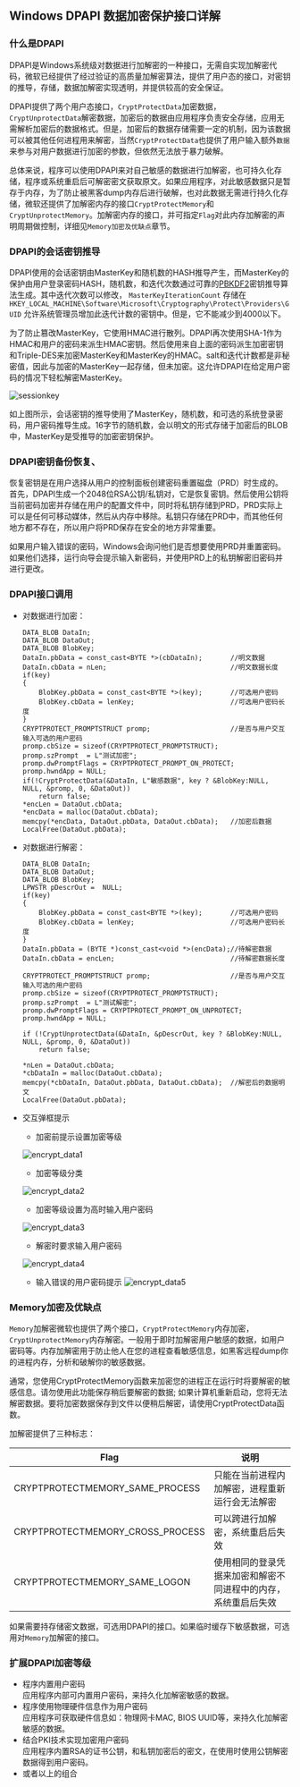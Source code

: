 ## Windows DPAPI 数据加密保护接口详解
### 什么是DPAPI
DPAPI是Windows系统级对数据进行加解密的一种接口，无需自实现加解密代码，微软已经提供了经过验证的高质量加解密算法，提供了用户态的接口，对密钥的推导，存储，数据加解密实现透明，并提供较高的安全保证。
  
DPAPI提供了两个用户态接口，`CryptProtectData`加密数据，`CryptUnprotectData`解密数据，加密后的数据由应用程序负责安全存储，应用无需解析加密后的数据格式。但是，加密后的数据存储需要一定的机制，因为该数据可以被其他任何进程用来解密，当然`CryptProtectData`也提供了用户输入额外`数据`来参与对用户数据进行加密的参数，但依然无法放于暴力破解。

总体来说，程序可以使用DPAPI来对自己敏感的数据进行加解密，也可持久化存储，程序或系统重启后可解密密文获取原文。如果应用程序，对此敏感数据只是暂存于内存，为了防止被黑客dump内存后进行破解，也对此数据无需进行持久化存储，微软还提供了加解密内存的接口`CryptProtectMemory`和`CryptUnprotectMemory`。加解密内存的接口，并可指定`Flag`对此内存加解密的声明周期做控制，详细见`Memory加密及优缺点`章节。

### DPAPI的会话密钥推导
DPAPI使用的会话密钥由MasterKey和随机数的HASH推导产生，而MasterKey的保护由用户登录密码HASH，随机数，和迭代次数通过可靠的[PBKDF2](https://baike.baidu.com/item/PBKDF2)密钥推导算法生成。其中迭代次数可以修改， `MasterKeyIterationCount` 存储在 `HKEY_LOCAL_MACHINE\Software\Microsoft\Cryptography\Protect\Providers\GUID` 允许系统管理员增加此迭代计数的密钥中。但是，它不能减少到4000以下。  

为了防止篡改MasterKey，它使用HMAC进行散列。DPAPI再次使用SHA-1作为HMAC和用户的密码来派生HMAC密钥。然后使用来自上面的密码派生加密密钥和Triple-DES来加密MasterKey和MasterKey的HMAC。salt和迭代计数都是非秘密值，因此与加密的MasterKey一起存储，但未加密。这允许DPAPI在给定用户密码的情况下轻松解密MasterKey。

![sessionkey](https://github.com/muxq/DPAPI/blob/master/pic/sessionkey.png)

如上图所示，会话密钥的推导使用了MasterKey，随机数，和可选的系统登录密码，用户密码推导生成。16字节的随机数，会以明文的形式存储于加密后的BLOB中，MasterKey是受推导的加密密钥保护。

### DPAPI密钥备份恢复、
恢复密钥是在用户选择从用户的控制面板创建密码重置磁盘（PRD）时生成的。首先，DPAPI生成一个2048位RSA公钥/私钥对，它是恢复密钥。然后使用公钥将当前密码加密并存储在用户的配置文件中，同时将私钥存储到PRD，PRD实际上可以是任何可移动媒体，然后从内存中移除。私钥只存储在PRD中，而其他任何地方都不存在，所以用户将PRD保存在安全的地方非常重要。

如果用户输入错误的密码，Windows会询问他们是否想要使用PRD并重置密码。如果他们选择，运行向导会提示输入新密码，并使用PRD上的私钥解密旧密码并进行更改。
### DPAPI接口调用

- 对数据进行加密：

	```
	DATA_BLOB DataIn;
	DATA_BLOB DataOut;
	DATA_BLOB BlobKey;
	DataIn.pbData = const_cast<BYTE *>(cbDataIn);    	//明文数据
	DataIn.cbData = nLen;								//明文数据长度
	if(key)
	{
		BlobKey.pbData = const_cast<BYTE *>(key);		//可选用户密码
		BlobKey.cbData = lenKey;						//可选用户密码长度
	}
	CRYPTPROTECT_PROMPTSTRUCT promp;					//是否与用户交互输入可选的用户密码
	promp.cbSize = sizeof(CRYPTPROTECT_PROMPTSTRUCT);
	promp.szPrompt  = L"测试加密";
	promp.dwPromptFlags = CRYPTPROTECT_PROMPT_ON_PROTECT;
	promp.hwndApp = NULL;
	if(!CryptProtectData(&DataIn, L"敏感数据", key ? &BlobKey:NULL, NULL, &promp, 0, &DataOut))
		return false;
	*encLen = DataOut.cbData;
	*encData = malloc(DataOut.cbData);
	memcpy(*encData, DataOut.pbData, DataOut.cbData);	//加密后数据
	LocalFree(DataOut.pbData);	
	```

- 对数据进行解密：

	```
	DATA_BLOB DataIn;
	DATA_BLOB DataOut;
	DATA_BLOB BlobKey;
	LPWSTR pDescrOut =  NULL;
	if(key)
	{
		BlobKey.pbData = const_cast<BYTE *>(key);		//可选用户密码
		BlobKey.cbData = lenKey;						//可选用户密码长度
	}
	DataIn.pbData = (BYTE *)const_cast<void *>(encData);//待解密数据    
	DataIn.cbData = encLen;								//待解密数据长度

	CRYPTPROTECT_PROMPTSTRUCT promp;					//是否与用户交互输入可选的用户密码
	promp.cbSize = sizeof(CRYPTPROTECT_PROMPTSTRUCT);
	promp.szPrompt  = L"测试解密";
	promp.dwPromptFlags = CRYPTPROTECT_PROMPT_ON_UNPROTECT;
	promp.hwndApp = NULL;

	if (!CryptUnprotectData(&DataIn, &pDescrOut, key ? &BlobKey:NULL, NULL, &promp, 0, &DataOut))
		return false;
	
	*nLen = DataOut.cbData;
	*cbDataIn = malloc(DataOut.cbData);
	memcpy(*cbDataIn, DataOut.pbData, DataOut.cbData);	//解密后的数据明文
	LocalFree(DataOut.pbData);
	```
- 交互弹框提示
	- 加密前提示设置加密等级
	
	![encrypt_data1](https://github.com/muxq/DPAPI/blob/master/pic/encrypt_data1.png)
	
	- 加密等级分类
	
	![encrypt_data2](https://github.com/muxq/DPAPI/blob/master/pic/encrypt_data2.png)
	
	
	- 加密等级设置为高时输入用户密码
	
	![encrypt_data3](https://github.com/muxq/DPAPI/blob/master/pic/encrypt_data3.png)
	
	- 解密时要求输入用户密码
	
	![encrypt_data4](https://github.com/muxq/DPAPI/blob/master/pic/encrypt_data4.png)
	
	- 输入错误的用户密码提示
	![encrypt_data5](https://github.com/muxq/DPAPI/blob/master/pic/encrypt_data5.png)
	

### Memory加密及优缺点

`Memory`加解密微软也提供了两个接口，`CryptProtectMemory`内存加密，`CryptUnprotectMemory`内存解密。一般用于即时加解密用户敏感的数据，如用户密码等。内存加解密用于防止他人在您的进程查看敏感信息，如黑客远程dump你的进程内存，分析和破解你的敏感数据。

通常，您使用CryptProtectMemory函数来加密您的进程正在运行时将要解密的敏感信息。请勿使用此功能保存稍后要解密的数据; 如果计算机重新启动，您将无法解密数据。要将加密数据保存到文件以便稍后解密，请使用CryptProtectData函数。

加解密提供了三种标志：

|Flag|说明|
|----|----|
|CRYPTPROTECTMEMORY_SAME_PROCESS|只能在当前进程内加解密，进程重新运行会无法解密|
|CRYPTPROTECTMEMORY_CROSS_PROCESS|可以跨进行加解密，系统重启后失效|
|CRYPTPROTECTMEMORY_SAME_LOGON|使用相同的登录凭据来加密和解密不同进程中的内存，系统重启后失效|

如果需要持存储密文数据，可选用DPAPI的接口。如果临时缓存下敏感数据，可选用对`Memory`加解密的接口。


### 扩展DPAPI加密等级
- 程序内置用户密码  
	应用程序内部可内置用户密码，来持久化加解密敏感的数据。
- 程序使用物理硬件信息作为用户密码  
	应用程序可获取硬件信息如：物理网卡MAC, BIOS UUID等，来持久化加解密敏感的数据。
- 结合PKI技术实现加密用户密码  
	应用程序内置RSA的证书公钥，和私钥加密后的密文，在使用时使用公钥解密数据得到用户密码。
- 或者以上的组合

